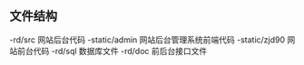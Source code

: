 ## 文件结构
-rd/src 网站后台代码
-static/admin 网站后台管理系统前端代码
-static/zjd90 网站前台代码
-rd/sql 数据库文件
-rd/doc 前后台接口文件
